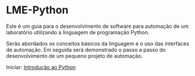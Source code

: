 # LME-Python

Este é um guia para o desenvolvimento de software para automação de um laboratório utilizando a linguagem de programação Python.

Serão abordados os conceitos básicos da linguagem e o uso das interfaces de automação. Em seguida será demonstrado o passo a passo do desenvolvimento de um pequeno projeto de automação.

Iniciar: [Introdução ao Python](./intro.md)



